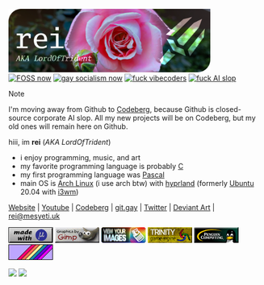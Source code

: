 <a href="#"><img width="400" alt="banner" src="./res/banner.png"/></a>
<br>
<a href="#"><img src="https://img.shields.io/badge/FOSS-now-black?labelColor=000102&color=ad2e61&style=flat-square" alt="FOSS now"></a>
<a href="#"><img src="https://img.shields.io/badge/gay_socialism-now-black?labelColor=000102&color=bb3278&style=flat-square" alt="gay socialism now"></a>
<a href="#"><img src="https://img.shields.io/badge/fuck-vibecoders-black?labelColor=000102&color=c03988&style=flat-square" alt="fuck vibecoders"></a>
<a href="#"><img src="https://img.shields.io/badge/fuck-AI_slop-black?labelColor=000102&color=b84491&style=flat-square" alt="fuck AI slop"></a>
<br>

> [!NOTE]
> I'm moving away from Github to [Codeberg](https://codeberg.org/lordoftrident), because Github is
> closed-source corporate AI slop. All my new projects will be on Codeberg, but my old ones will remain here on Github.

hiii, im **rei** (*AKA LordOfTrident*)
- i enjoy programming, music, and art
- my favorite programming language is probably [C](https://en.wikipedia.org/wiki/C_(programming_language))
- my first programming language was [Pascal](https://en.wikipedia.org/wiki/Pascal_(programming_language))
- main OS is [Arch Linux](https://archlinux.org/) (i use arch btw) with [hyprland](https://hyprland.org/) (formerly [Ubuntu](https://ubuntu.com/) 20.04 with [i3wm](https://i3wm.org/))

[Website](https://rei.nya.pub) |
[Youtube](https://www.youtube.com/@lordoftrident) |
[Codeberg](https://codeberg.org/lordoftrident) |
[git.gay](https://git.gay/rei) |
[Twitter](https://x.com/LordOfCrwn0) |
[Deviant Art](https://www.deviantart.com/lordoftrident) |
[rei@mesyeti.uk](mailto:rei@mesyeti.uk)

<a href="https://micro-editor.github.io/"><img src="./res/micro.png" alt="Written with Micro text editor"></a>
<a href="https://www.gimp.org/"><img src="./res/gimp.png" alt="Graphics made in Gimp"></a>
<a href="https://codeberg.org/lordoftrident/tinview"><img src="./res/tinview.png" alt="Get tinview"></a>
<a href="https://trinity-engine.codeberg.page"><img src="./res/trinity.gif" alt="Get Trinity"></a>
<a href="#"><img src="./res/linux.png" alt="Penguin computing"></a>
<a href="#"><img src="./res/rainbow.png" alt="Rainbow"></a>

<a href="#"><img width="45%" src="https://github-readme-stats.vercel.app/api/top-langs/?username=LordOfTrident&theme=nord&border_radius=0&layout=compact&bg_color=000102&title_color=d457a4&icon_color=d457a4&text_color=ffffff&border_color=000102"/></a>
<a href="#"><img width="45%" src="https://github-readme-stats.vercel.app/api/?username=LordOfTrident&theme=nord&border_radius=0&show_icons=true&layout=compact&bg_color=000102&title_color=d457a4&icon_color=d457a4&text_color=ffffff&border_color=000102"/></a>
